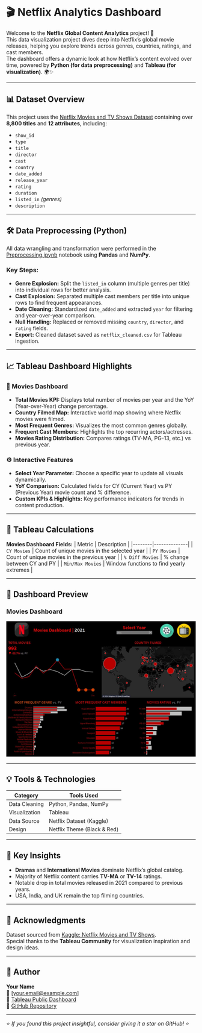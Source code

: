 # 🎬 Netflix Analytics Dashboard

Welcome to the **Netflix Global Content Analytics** project! 🍿  
This data visualization project dives deep into Netflix’s global movie releases, helping you explore trends across genres, countries, ratings, and cast members.  
The dashboard offers a dynamic look at how Netflix’s content evolved over time, powered by **Python (for data preprocessing)** and **Tableau (for visualization)**. 🌍✨

---

## 📊 Dataset Overview

This project uses the [Netflix Movies and TV Shows Dataset](https://www.kaggle.com/datasets/shivamb/netflix-shows) containing over **8,800 titles** and **12 attributes**, including:

- `show_id`
- `type`
- `title`
- `director`
- `cast`
- `country`
- `date_added`
- `release_year`
- `rating`
- `duration`
- `listed_in` *(genres)*
- `description`

---

## 🛠️ Data Preprocessing (Python)

All data wrangling and transformation were performed in the [Preprocessing.ipynb](Preprocessing.ipynb) notebook using **Pandas** and **NumPy**.

### Key Steps:
- **Genre Explosion:** Split the `listed_in` column (multiple genres per title) into individual rows for better analysis.  
- **Cast Explosion:** Separated multiple cast members per title into unique rows to find frequent appearances.  
- **Date Cleaning:** Standardized `date_added` and extracted `year` for filtering and year-over-year comparison.  
- **Null Handling:** Replaced or removed missing `country`, `director`, and `rating` fields.  
- **Export:** Cleaned dataset saved as `netflix_cleaned.csv` for Tableau ingestion.

---

## 📈 Tableau Dashboard Highlights

### 🎥 Movies Dashboard
- **Total Movies KPI:** Displays total number of movies per year and the YoY (Year-over-Year) change percentage.  
- **Country Filmed Map:** Interactive world map showing where Netflix movies were filmed.  
- **Most Frequent Genres:** Visualizes the most common genres globally.  
- **Frequent Cast Members:** Highlights the top recurring actors/actresses.  
- **Movies Rating Distribution:** Compares ratings (TV-MA, PG-13, etc.) vs previous year.  

### ⚙️ Interactive Features
- **Select Year Parameter:** Choose a specific year to update all visuals dynamically.  
- **YoY Comparison:** Calculated fields for CY (Current Year) vs PY (Previous Year) movie count and % difference.  
- **Custom KPIs & Highlights:** Key performance indicators for trends in content production.

---

## 🧮 Tableau Calculations

**Movies Dashboard Fields:**
| Metric | Description |
|--------|--------------|
| `CY Movies` | Count of unique movies in the selected year |
| `PY Movies` | Count of unique movies in the previous year |
| `% Diff Movies` | % change between CY and PY |
| `Min/Max Movies` | Window functions to find yearly extremes |

---

## 📸 Dashboard Preview

### Movies Dashboard  
![Movies Dashboard](png/MoviesDashboard.JPG)

---

## 💡 Tools & Technologies

| Category | Tools Used |
|-----------|-------------|
| Data Cleaning | Python, Pandas, NumPy |
| Visualization | Tableau |
| Data Source | Netflix Dataset (Kaggle) |
| Design | Netflix Theme (Black & Red) |

---

## 🚀 Key Insights

- **Dramas** and **International Movies** dominate Netflix’s global catalog.  
- Majority of Netflix content carries **TV-MA** or **TV-14** ratings.  
- Notable drop in total movies released in 2021 compared to previous years.  
- USA, India, and UK remain the top filming countries.

---

## 🙌 Acknowledgments
Dataset sourced from [Kaggle: Netflix Movies and TV Shows](https://www.kaggle.com/datasets/shivamb/netflix-shows).  
Special thanks to the **Tableau Community** for visualization inspiration and design ideas.

---

## 🧠 Author
**Your Name**  
📧 [your.email@example.com]  
🔗 [Tableau Public Dashboard](https://public.tableau.com/app/profile/yourname/viz/NetflixDashboard)  
🔗 [GitHub Repository](https://github.com/yourusername/netflix-analytics-dashboard)

---
⭐ *If you found this project insightful, consider giving it a star on GitHub!* ⭐
